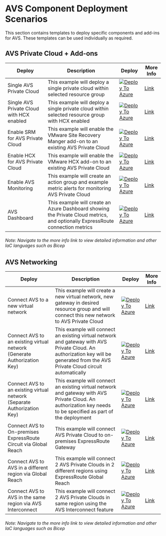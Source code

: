 # AVS Component Deployment Scenarios

This section contains templates to deploy specific components and add-ins for AVS. These templates can be used individually as required.

## AVS Private Cloud + Add-ons

| Deploy                                    | Description                                                  | Deploy                                                       | More Info                                                    |
| ----------------------------------------- | ------------------------------------------------------------ | ------------------------------------------------------------ | ------------------------------------------------------------ |
| Single AVS Private Cloud                  | This example will deploy a single private cloud within selected resource group | [![Deploy To Azure](https://aka.ms/deploytoazurebutton)](https://portal.azure.com/#create/Microsoft.Template/uri/https%3A%2F%2Fraw.githubusercontent.com%2FAzure%2FEnterprise-Scale-for-AVS%2Fmain%BrownField%2FPrivateCloud%2FAVS-PrivateCloud%2FARM%2FPrivateCloud.deploy.json) | [Link](https://github.com/Azure/Enterprise-Scale-for-AVS/blob/main/BrownField/PrivateCloud/AVS-PrivateCloud) |
| Single AVS Private Cloud with HCX enabled | This example will deploy a single private cloud within selected resource group with HCX enabled | [![Deploy To Azure](https://aka.ms/deploytoazurebutton)](https://portal.azure.com/#create/Microsoft.Template/uri/https%3A%2F%2Fraw.githubusercontent.com%2FAzure%2FEnterprise-Scale-for-AVS%2Fmain%2FBrownField%2FPrivateCloud%2FAVS-PrivateCloud-WithHCX%2FARM%2FPrivateCloudWithHCX.deploy.json) | [Link](https://github.com/Azure/Enterprise-Scale-for-AVS/blob/main/BrownField/PrivateCloud/AVS-PrivateCloud-WithHCX)
| Enable SRM for AVS Private Cloud     | This example will enable the VMware Site Recovery Manger add-on to an existing AVS Private Cloud | [![Deploy To Azure](https://aka.ms/deploytoazurebutton)](https://portal.azure.com/#create/Microsoft.Template/uri/https%3A%2F%2Fraw.githubusercontent.com%2FAzure%2FEnterprise-Scale-for-AVS%2Fmain%2FBrownField%2FAddons%2FSRM%2FARM%2FSRM.deploy.json) | [Link](https://github.com/Azure/Enterprise-Scale-for-AVS/blob/main/BrownField/Addons/SRM) |
| Enable HCX for AVS Private Cloud     | This example will enable the VMware HCX add-on to an existing AVS Private Cloud | [![Deploy To Azure](https://aka.ms/deploytoazurebutton)](https://portal.azure.com/#create/Microsoft.Template/uri/https%3A%2F%2Fraw.githubusercontent.com%2FAzure%2FEnterprise-Scale-for-AVS%2Fmain%2FBrownField%2FAddons%2FHCX%2FARM%2FHCX.deploy.json) | [Link](https://github.com/Azure/Enterprise-Scale-for-AVS/blob/main/BrownField/Addons/HCX) |
| Enable AVS Monitoring                     | This example will create an action group and example metric alerts for monitoring AVS Private Cloud | [![Deploy To Azure](https://aka.ms/deploytoazurebutton)](https://portal.azure.com/#create/Microsoft.Template/uri/https%3A%2F%2Fraw.githubusercontent.com%2FAzure%2FEnterprise-Scale-for-AVS%2Fmain%2FBrownField%2FMonitoring%2FAVS-Utilization-Alerts%2FARM%2FAVSMonitor.deploy.json) | [Link](https://github.com/Azure/Enterprise-Scale-for-AVS/blob/main/BrownField/Monitoring/AVS-Utilization-Alerts) |
| AVS Dashboard                     | This example will create an Azure Dashboard showing the Private Cloud metrics, and optionally ExpressRoute connection metrics | [![Deploy To Azure](https://aka.ms/deploytoazurebutton)](https://portal.azure.com/#create/Microsoft.Template/uri/https%3A%2F%2Fraw.githubusercontent.com%2FAzure%2FEnterprise-Scale-for-AVS%2Fmain%2FBrownField%2FMonitoring%2FAVS-Dashboard%2FARM%2FAVSDashboard.deploy.json) | [Link](https://github.com/Azure/Enterprise-Scale-for-AVS/blob/main/BrownField/Monitoring/AVS-Dashboard) |

###### *Note: Navigate to the more info link to view detailed information and other IaC languages such as Bicep*

## AVS Networking

| Deploy                                                       | Description                                                  | Deploy                                                       | More Info                                                    |
| ------------------------------------------------------------ | ------------------------------------------------------------ | ------------------------------------------------------------ | ------------------------------------------------------------ |
| Connect AVS to a new virtual network                         | This example will create a new virtual network, new gateway in desired resource group and will connect this new network to AVS Private Cloud |[![Deploy To Azure](https://aka.ms/deploytoazurebutton)](https://portal.azure.com/#create/Microsoft.Template/uri/https%3A%2F%2Fraw.githubusercontent.com%2FAzure%2FEnterprise-Scale-for-AVS%2Fmain%2FBrownField%2FNetworking%2FAVS-to-VNet-NewVNet%2FARM%2FVNetWithExR.deploy.json) | [Link](https://github.com/Azure/Enterprise-Scale-for-AVS/blob/main/BrownField/Networking/AVS-to-VNet-NewVNet) |
| Connect AVS to an existing virtual network (Generate Authorization Key) | This example will connect an existing virtual network and gateway with AVS Private Cloud. An authorization key will be generated from the AVS Private Cloud circuit automatically | [![Deploy To Azure](https://aka.ms/deploytoazurebutton)](https://portal.azure.com/#create/Microsoft.Template/uri/https%3A%2F%2Fraw.githubusercontent.com%2FAzure%2FEnterprise-Scale-for-AVS%2Fmain%2FBrownField%2FNetworking%2FAVS-to-VNet-ExistingVNet%2FARM%2FExRConnection.deploy.json) | [Link](https://github.com/Azure/Enterprise-Scale-for-AVS/blob/main/BrownField/Networking/AVS-to-VNet-ExistingVNet) |
| Connect AVS to an existing virtual network (Separate Authorization Key) | This example will connect an existing virtual network and gateway with AVS Private Cloud. An authorization key needs to be specified as part of the deployment | [![Deploy To Azure](https://aka.ms/deploytoazurebutton)](https://portal.azure.com/#create/Microsoft.Template/uri/https%3A%2F%2Fraw.githubusercontent.com%2FAzure%2FEnterprise-Scale-for-AVS%2Fmain%2FBrownField%2FNetworking%2FExpressRoute-to-VNet%2FARM%2FExRConnection.deploy.json) | [Link](https://github.com/Azure/Enterprise-Scale-for-AVS/blob/main/BrownField/Networking/ExpressRoute-to-VNet) |
| Connect AVS to On-premises ExpressRoute Circuit via Global Reach | This example will connect AVS Private Cloud to on-premises ExpressRoute Gateway | [![Deploy To Azure](https://aka.ms/deploytoazurebutton)](https://portal.azure.com/#create/Microsoft.Template/uri/https%3A%2F%2Fraw.githubusercontent.com%2FAzure%2FEnterprise-Scale-for-AVS%2Fmain%2FBrownField%2FNetworking%2FAVS-to-OnPremises-ExpressRoute-GlobalReach%2FARM%2FAVSGlobalReach.deploy.json) | [Link](https://github.com/Azure/Enterprise-Scale-for-AVS/blob/main/BrownField/Networking/AVS-to-OnPremises-ExpressRoute-GlobalReach) |
| Connect AVS to AVS in a different region via Global Reach    | This example will connect 2 AVS Private Clouds in 2 different regions using ExpressRoute Global Reach | [![Deploy To Azure](https://aka.ms/deploytoazurebutton)](https://portal.azure.com/#create/Microsoft.Template/uri/https%3A%2F%2Fraw.githubusercontent.com%2FAzure%2FEnterprise-Scale-for-AVS%2Fmain%2FBrownField%2FNetworking%2FAVS-to-AVS-CrossRegion-GlobalReach%2FARM%2FCrossAVSGlobalReach.deploy.json) | [Link](https://github.com/Azure/Enterprise-Scale-for-AVS/blob/main/BrownField/Networking/AVS-to-AVS-CrossRegion-GlobalReach) |
| Connect AVS to AVS in the same region via AVS Interconnect   | This example will connect 2 AVS Private Clouds in same region using the AVS Interconnect feature | [![Deploy To Azure](https://aka.ms/deploytoazurebutton)](https://portal.azure.com/#create/Microsoft.Template/uri/https%3A%2F%2Fraw.githubusercontent.com%2FAzure%2FEnterprise-Scale-for-AVS%2Fmain%2FBrownField%2FNetworking%2FAVS-to-AVS-SameRegion%2FARM%2FCrossAVSWithinRegion.deploy.json) | [Link](https://github.com/Azure/Enterprise-Scale-for-AVS/blob/main/BrownField/Networking/AVS-to-AVS-SameRegion) |

###### *Note: Navigate to the more info link to view detailed information and other IaC languages such as Bicep*
